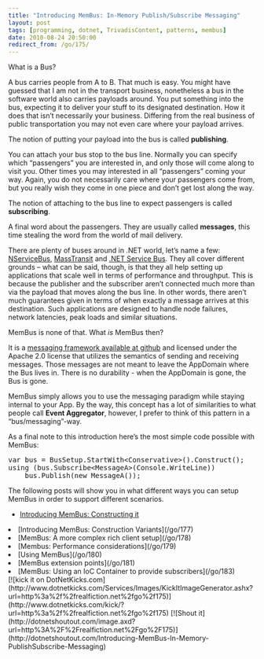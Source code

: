 ```yaml
---
title: "Introducing MemBus: In-Memory Publish/Subscribe Messaging"
layout: post
tags: [programming, dotnet, TrivadisContent, patterns, membus]
date: 2010-08-24 20:50:00
redirect_from: /go/175/
---
```


What is a Bus?

A bus carries people from A to B. That much is easy. You might have guessed that I am not in the transport business, nonetheless a bus in the software world also carries payloads around. You put something into the bus, expecting it to deliver your stuff to its designated destination. How it does that isn’t necessarily your business. Differing from the real business of public transportation you may not even care where your payload arrives.

The notion of putting your payload into the bus is called **publishing**.

You can attach your bus stop to the bus line. Normally you can specify which “passengers” you are interested in, and only those will come along to visit you. Other times you may interested in all “passengers” coming your way. Again, you do not necessarily care where your passengers come from, but you really wish they come in one piece and don’t get lost along the way.

The notion of attaching to the bus line to expect passengers is called **subscribing**.

A final word about the passengers. They are usually called **messages**, this time stealing the word from the world of mail delivery.

There are plenty of buses around in .NET world, let’s name a few: [NServiceBus](http://www.nservicebus.com/), [MassTransit](http://masstransit-project.com/) and [.NET Service Bus](http://www.microsoft.com/windowsazure/appfabric/). They all cover different grounds – what can be said, though, is that they all help setting up applications that scale well in terms of performance and throughput. This is because the publisher and the subscriber aren’t connected much more than via the payload that moves along the bus line. In other words, there aren’t much guarantees given in terms of when exactly a message arrives at this destination. Such applications are designed to handle node failures, network latencies, peak loads and similar situations.

MemBus is none of that. What _is_ MemBus then?

It is a [messaging framework available at github](http://github.com/flq/MemBus) and licensed under the Apache 2.0 license that utilizes the semantics of sending and receiving messages. Those messages are not meant to leave the AppDomain where the Bus lives in. There is no durability - when the AppDomain is gone, the Bus is gone.

MemBus simply allows you to use the messaging paradigm while staying internal to your App. By the way, this concept has a lot of similarities to what people call **Event Aggregator**, however, I prefer to think of this pattern in a “bus/messaging”-way.

As a final note to this introduction here’s the most simple code possible with MemBus:
 <div style="padding-bottom: 0px; margin: 0px; padding-left: 0px; padding-right: 0px; display: inline; float: none; padding-top: 0px" id="scid:812469c5-0cb0-4c63-8c15-c81123a09de7:e0bae41d-f35c-435b-a0de-b0c71e28e966" class="wlWriterEditableSmartContent"><pre name="code" class="c#">var bus = BusSetup.StartWith&lt;Conservative&gt;().Construct();
using (bus.Subscribe&lt;MessageA&gt;(Console.WriteLine))
    bus.Publish(new MessageA());</pre></div>

The following posts will show you in what different ways you can setup MemBus in order to support different scenarios.

<div class="alert">

*   [Introducing MemBus: Constructing it](/go/176) 
<li>[Introducing MemBus: Construction Variants](/go/177) 
<li>[MemBus: A more complex rich client setup](/go/178) 
<li>[Membus: Performance considerations](/go/179) 
<li>[Using MemBus](/go/180) 
<li>[MemBus extension points](/go/181)
<li>[MemBus: Using an IoC Container to provide subscribers](/go/183)</div>[![kick it on DotNetKicks.com](http://www.dotnetkicks.com/Services/Images/KickItImageGenerator.ashx?url=http%3a%2f%2frealfiction.net%2fgo%2f175)](http://www.dotnetkicks.com/kick/?url=http%3a%2f%2frealfiction.net%2fgo%2f175) [![Shout it](http://dotnetshoutout.com/image.axd?url=http%3A%2F%2Frealfiction.net%2Fgo%2F175)](http://dotnetshoutout.com/Introducing-MemBus-In-Memory-PublishSubscribe-Messaging)